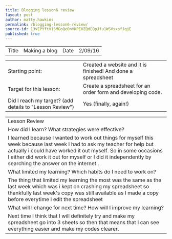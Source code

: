 ```yaml
---
title: Blogging lesson6 review
layout: post
author: matty.hawkins
permalink: /blogging-lesson6-review/
source-id: 13vEPYftV1SMGoQeOnVKPEHZQdEQpJfu1WSVsxofJqjE
published: true
---
```

<table>
  <tr>
    <td>Title</td>
    <td> Making a blog  </td>
    <td>Date</td>
    <td>2/09/16</td>
  </tr>
</table>


<table>
  <tr>
    <td>Starting point:</td>
    <td>Created a website and it is finished! And done a spreadsheet</td>
  </tr>
  <tr>
    <td>Target for this lesson:</td>
    <td>Create a spreadsheet for an order form and developing code.</td>
  </tr>
  <tr>
    <td>Did I reach my target? 
(add details to "Lesson Review")</td>
    <td> Yes (finally, again!)</td>
  </tr>
</table>


<table>
  <tr>
    <td>Lesson Review</td>
  </tr>
  <tr>
    <td>How did I learn? What strategies were effective? </td>
  </tr>
  <tr>
    <td>I learned because I wanted to work out things for myself this week because last week I had to ask my teacher for help but actually i could have worked it out myself. So in some occasions I either did work it out for myself or I did it independently by searching the answer on the internet .</td>
  </tr>
  <tr>
    <td>What limited my learning? Which habits do I need to work on? </td>
  </tr>
  <tr>
    <td>The thing that limited my learning the most was the same as the last week which was i kept on crashing my spreadsheet so thankfully last week's copy was still available as I made a copy before everytime I edit the spreadsheet</td>
  </tr>
  <tr>
    <td>What will I change for next time? How will I improve my learning?</td>
  </tr>
  <tr>
    <td>Next time I think that I will definitely try and make my spreadsheet go into 3 sheets so then that means that I can see everything easier and make my codes clearer.</td>
  </tr>
</table>


